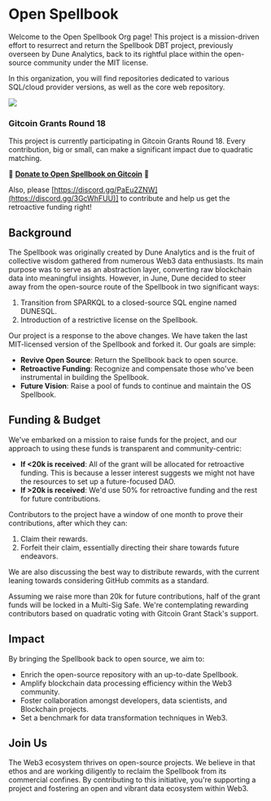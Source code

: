 # Open Spellbook

Welcome to the Open Spellbook Org page! This project is a mission-driven effort to resurrect and return the Spellbook DBT project, previously overseen by Dune Analytics, back to its rightful place within the open-source community under the MIT license.

In this organization, you will find repositories dedicated to various SQL/cloud provider versions, as well as the core web repository.

![](https://hackmd.io/_uploads/rynqnBYnn.png)

### Gitcoin Grants Round 18

This project is currently participating in Gitcoin Grants Round 18. Every contribution, big or small, can make a significant impact due to quadratic matching.

🌟 **[Donate to Open Spellbook on Gitcoin](https://explorer.gitcoin.co/#/round/10/0x8de918f0163b2021839a8d84954dd7e8e151326d/0x8de918f0163b2021839a8d84954dd7e8e151326d-102)** 🌟

Also, please [https://discord.gg/PaEu2ZNW](https://discord.gg/3GcWhFUU)] to contribute and help us get the retroactive funding right! 

## Background

The Spellbook was originally created by Dune Analytics and is the fruit of collective wisdom gathered from numerous Web3 data enthusiasts. Its main purpose was to serve as an abstraction layer, converting raw blockchain data into meaningful insights. However, in June, Dune decided to steer away from the open-source route of the Spellbook in two significant ways:

1. Transition from SPARKQL to a closed-source SQL engine named DUNESQL.
2. Introduction of a restrictive license on the Spellbook.

Our project is a response to the above changes. We have taken the last MIT-licensed version of the Spellbook and forked it. Our goals are simple:

- **Revive Open Source**: Return the Spellbook back to open source.
- **Retroactive Funding**: Recognize and compensate those who've been instrumental in building the Spellbook.
- **Future Vision**: Raise a pool of funds to continue and maintain the OS Spellbook.

## Funding & Budget

We've embarked on a mission to raise funds for the project, and our approach to using these funds is transparent and community-centric:

- **If <20k is received**: All of the grant will be allocated for retroactive funding. This is because a lesser interest suggests we might not have the resources to set up a future-focused DAO.
- **If >20k is received**: We'd use 50% for retroactive funding and the rest for future contributions.

Contributors to the project have a window of one month to prove their contributions, after which they can:

1. Claim their rewards.
2. Forfeit their claim, essentially directing their share towards future endeavors.

We are also discussing the best way to distribute rewards, with the current leaning towards considering GitHub commits as a standard. 

Assuming we raise more than 20k for future contributions, half of the grant funds will be locked in a Multi-Sig Safe. We're contemplating rewarding contributors based on quadratic voting with Gitcoin Grant Stack's support.

## Impact

By bringing the Spellbook back to open source, we aim to:

- Enrich the open-source repository with an up-to-date Spellbook.
- Amplify blockchain data processing efficiency within the Web3 community.
- Foster collaboration amongst developers, data scientists, and Blockchain projects.
- Set a benchmark for data transformation techniques in Web3.

## Join Us

The Web3 ecosystem thrives on open-source projects. We believe in that ethos and are working diligently to reclaim the Spellbook from its commercial confines. By contributing to this initiative, you're supporting a project and fostering an open and vibrant data ecosystem within Web3.



